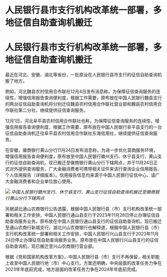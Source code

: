 # 人民银行县市支行机构改革统一部署，多地征信自助查询机搬迁

# 人民银行县市支行机构改革统一部署，多地征信自助查询机搬迁

最近在河北、安徽、湖北等省份，一批原设在人民银行县市支行的征信自助查询机搬了地方。

例如，河北魏县农村信用合作联社12月4日发布消息称，为保障征信查询服务的连续性，增强信用报告查询便利度，根据工作需要，原布放在中国人民银行魏县支行的两台征信自助查询机将分别迁往魏县农村信用合作联社营业部和魏县农村信用合作联社第二分社，继续提供征信查询服务。

12月1日，河北阜平县农村信用合作联社也称，为保障征信查询服务的连续性，增强信用报告查询便利度，根据工作需要，原布放在中国人民银行阜平县支行的一台征信自助查询机迁往阜平县农村信用合作联社东海信用社，继续提供征信查询服务。

在安徽，徽商银行黄山分行11月24日发布消息称，为进一步优化营商服务环境，增强信用报告查询便利度，原布放至中国人民银行徽州支行、休宁县支行、黄山支行的征信自助查询机，现已搬迁至徽商银行黄山分行下辖网点，并于11月24日正式对外提供查询服务，广大金融消费者可携带相关证件来该行查询企业信用报告、个人信用报告（详细版本）。信用报告信息均来源于中国人民银行征信中心，请广大金融消费者和企业单位放心使用。

![](https://inews.gtimg.com/om_bt/O28cMDYUHufYOEPZsz8Ew5me9Dh5K9jBlkRLXVqvwhhqYAA/1000)
_中国人民银行徽州支行、休宁县支行、黄山支行征信自助查询机搬迁至徽商银行黄山分行下辖网点_

另据湖北通山农商银行公告透露，根据中国人民银行县（市）支行机构改革统一部署和相关工作安排，中国人民银行通山县支行于2023年11月28日停止办理征信自助查询服务业务。原布放在中国人民银行通山县支行的征信自助查询机，现已搬迁至通山农商行新城支行。湖北兴山农商银行也解释道，根据中国人民银行县（市）支行机构改革统一部署和相关工作安排，中国人民银行兴山县支行于2023年11月24日停止办理征信自助查询服务业务。原布放在中国人民银行兴山县支行的征信自助查询机，现已搬迁至兴山农商银行营业部。

根据《党和国家机构改革方案》，中国人民银行县（市）支行不再保留，相关职能上收至中国人民银行地（市）中心支行。方案还明确，中央层面的改革任务力争在2023年年底前完成，地方层面的改革任务力争在2024年年底前完成。

